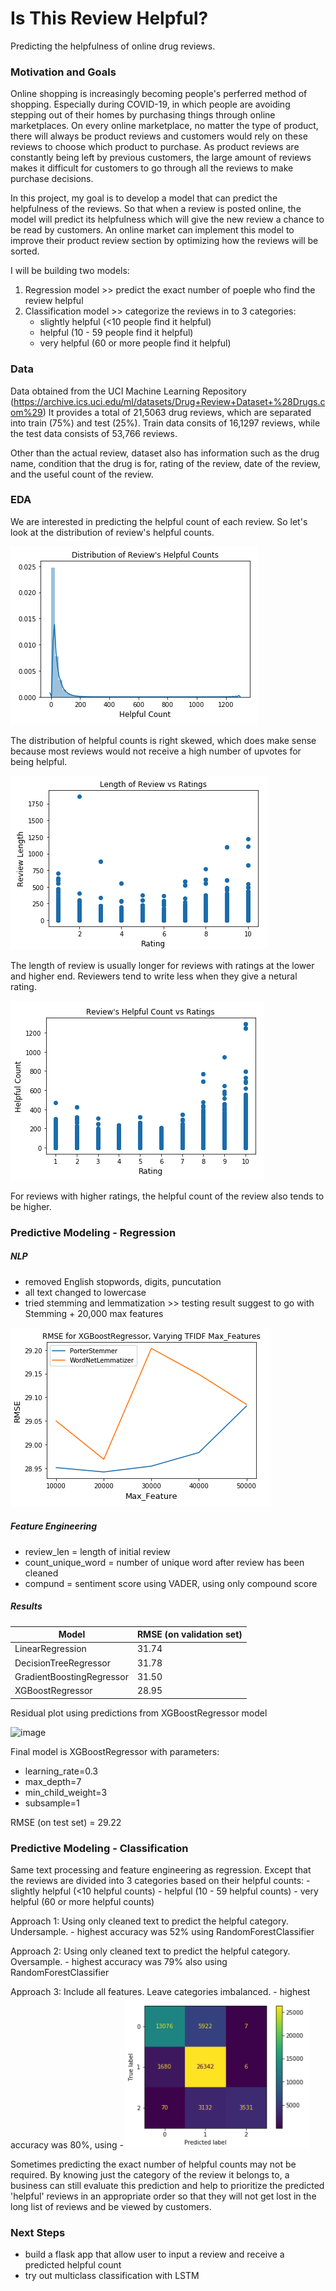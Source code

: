 # Is This Review Helpful?
Predicting the helpfulness of online drug reviews. 

### Motivation and Goals

Online shopping is increasingly becoming people's perferred method of shopping. Especially during COVID-19, in which people are avoiding stepping out of their homes by purchasing things through online marketplaces. On every online marketplace, no matter the type of product, there will always be product reviews and customers would rely on these reviews to choose which product to purchase. As product reviews are constantly being left by previous customers, the large amount of reviews makes it difficult for customers to go through all the reviews to make purchase decisions. 

In this project, my goal is to develop a model that can predict the helpfulness of the reviews. So that when a review is posted online, the model will predict its helpfulness which will give the new review a chance to be read by customers. An online market can implement this model to improve their product review section by optimizing how the reviews will be sorted. 

I will be building two models:
1. Regression model >> predict the exact number of poeple who find the review helpful 
2. Classification model >> categorize the reviews in to 3 categories:
    - slightly helpful (<10 people find it helpful)
    - helpful (10 - 59 people find it helpful)
    - very helpful (60 or more people find it helpful)

### Data

Data obtained from the UCI Machine Learning Repository (https://archive.ics.uci.edu/ml/datasets/Drug+Review+Dataset+%28Drugs.com%29)
It provides a total of 21,5063 drug reviews, which are separated into train (75%) and test (25%). 
Train data consits of 16,1297 reviews, while the test data consists of 53,766 reviews. 

Other than the actual review, dataset also has information such as the drug name, condition that the drug is for, rating of the review, date of the review, and the useful count of the review. 


### EDA

We are interested in predicting the helpful count of each review. So let's look at the distribution of review's helpful counts. 

![image](image/helpful_count.png)

The distribution of helpful counts is right skewed, which does make sense because most reviews would not receive a high number of upvotes for being helpful. 

![image](image/len_rating.png)

The length of review is usually longer for reviews with ratings at the lower and higher end. Reviewers tend to write less when they give a netural rating. 

![image](image/helpfulcount_rating.png)

For reviews with higher ratings, the helpful count of the review also tends to be higher. 

 
### Predictive Modeling - Regression

##### NLP 
- removed English stopwords, digits, puncutation
- all text changed to lowercase
- tried stemming and lemmatization >> testing result suggest to go with Stemming + 20,000 max features 

![image](image/stemmer.png)

##### Feature Engineering 
- review_len = length of initial review
- count_unique_word = number of unique word after review has been cleaned
- compund = sentiment score using VADER, using only compound score

##### Results
Model | RMSE (on validation set)
------------ | -------------
LinearRegression| 31.74
DecisionTreeRegressor| 31.78
GradientBoostingRegressor | 31.50
XGBoostRegressor | 28.95

Residual plot using predictions from XGBoostRegressor model

![image](image/residual.png)

Final model is XGBoostRegressor with parameters:
- learning_rate=0.3
- max_depth=7
- min_child_weight=3
- subsample=1

RMSE (on test set) = 29.22

### Predictive Modeling - Classification

Same text processing and feature engineering as regression. 
Except that the reviews are divided into 3 categories based on their helpful counts:
    - slightly helpful (<10 helpful counts)
    - helpful (10 - 59 helpful counts)
    - very helpful (60 or more helpful counts)
    
Approach 1: Using only cleaned text to predict the helpful category. Undersample.
    - highest accuracy was 52% using RandomForestClassifier

Approach 2: Using only cleaned text to predict the helpful category. Oversample.
    - highest accuracy was 79% also using RandomForestClassifier

Approach 3: Include all features. Leave categories imbalanced.
    - highest accuracy was 80%, using 
    - ![image](image/confusion_matrix.png)


Sometimes predicting the exact number of helpful counts may not be required. By knowing just the category of the review it belongs to, a business can still evaluate this prediction and help to prioritize the predicted 'helpful' reviews in an appropriate order so that they will not get lost in the long list of reviews and be viewed by customers.  


### Next Steps
- build a flask app that allow user to input a review and receive a predicted helpful count 
- try out multiclass classification with LSTM

